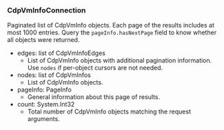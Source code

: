 ### CdpVmInfoConnection
Paginated list of CdpVmInfo objects. Each page of the results includes at most 1000 entries. Query the `pageInfo.hasNextPage` field to know whether all objects were returned.

- edges: list of CdpVmInfoEdges
  - List of CdpVmInfo objects with additional pagination information. Use `nodes` if per-object cursors are not needed.
- nodes: list of CdpVmInfos
  - List of CdpVmInfo objects.
- pageInfo: PageInfo
  - General information about this page of results.
- count: System.Int32
  - Total number of CdpVmInfo objects matching the request arguments.
